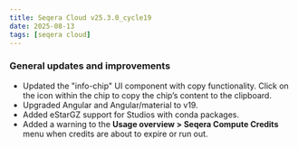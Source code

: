```yaml
---
title: Seqera Cloud v25.3.0_cycle19
date: 2025-08-13
tags: [seqera cloud]
---
```


### General updates and improvements

- Updated the "info-chip" UI component with copy functionality. Click on the icon within the chip to copy the chip’s content to the clipboard.
- Upgraded Angular and Angular/material to v19.
- Added eStarGZ support for Studios with conda packages.
- Added a warning to the **Usage overview > Seqera Compute Credits** menu when credits are about to expire or run out.